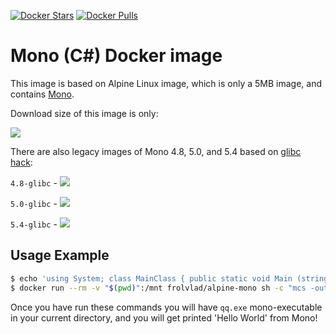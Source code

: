 [![Docker Stars](https://img.shields.io/docker/stars/frolvlad/alpine-mono.svg?style=flat-square)](https://hub.docker.com/r/frolvlad/alpine-mono/)
[![Docker Pulls](https://img.shields.io/docker/pulls/frolvlad/alpine-mono.svg?style=flat-square)](https://hub.docker.com/r/frolvlad/alpine-mono/)


Mono (C#) Docker image
======================

This image is based on Alpine Linux image, which is only a 5MB image, and contains
[Mono](http://www.mono-project.com/).

Download size of this image is only:

[![](https://images.microbadger.com/badges/image/frolvlad/alpine-mono.svg)](http://microbadger.com/images/frolvlad/alpine-mono "Get your own image badge on microbadger.com")

There are also legacy images of Mono 4.8, 5.0, and 5.4 based on
[glibc hack](https://github.com/gliderlabs/docker-alpine/issues/11):

`4.8-glibc` -
[![](https://images.microbadger.com/badges/image/frolvlad/alpine-mono:4.8-glibc.svg)](http://microbadger.com/images/frolvlad/alpine-mono:4.8-glibc "Get your own image badge on microbadger.com")

`5.0-glibc` -
[![](https://images.microbadger.com/badges/image/frolvlad/alpine-mono:5.0-glibc.svg)](http://microbadger.com/images/frolvlad/alpine-mono:5.0-glibc "Get your own image badge on microbadger.com")

`5.4-glibc` -
[![](https://images.microbadger.com/badges/image/frolvlad/alpine-mono:5.4-glibc.svg)](http://microbadger.com/images/frolvlad/alpine-mono:5.4-glibc "Get your own image badge on microbadger.com")


Usage Example
-------------

```bash
$ echo 'using System; class MainClass { public static void Main (string[] args) { Console.WriteLine ("Hello World"); } }' > qq.mono
$ docker run --rm -v "$(pwd)":/mnt frolvlad/alpine-mono sh -c "mcs -out:/mnt/qq.exe /mnt/qq.mono && mono /mnt/qq.exe"
```

Once you have run these commands you will have `qq.exe` mono-executable in your
current directory, and you will get printed 'Hello World' from Mono!
